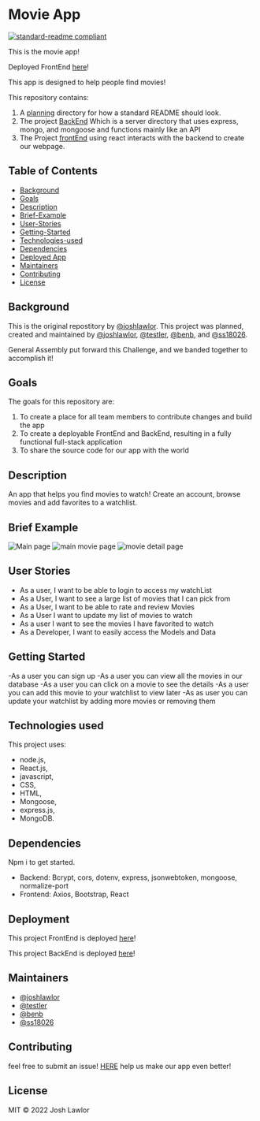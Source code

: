 # Movie App

[![standard-readme compliant](https://img.shields.io/badge/standard--readme-OK-green.svg?style=flat-square)](https://github.com/joshlawlor/Project-3)

This is the movie app!

Deployed FrontEnd [here](https://runtimeterror1.herokuapp.com/)! 

This app is designed to help people find movies!

This repository contains:

1.  A [planning](https://github.com/joshlawlor/Project-3/tree/main/planning) directory for how a standard README should look.
2.  The project [BackEnd](https://github.com/joshlawlor/Project-3/tree/main/backend) Which is a server directory that uses express, mongo, and mongoose and functions mainly like an API
3.  The Project [frontEnd](https://github.com/joshlawlor/Project-3/tree/main/movie-app) using react interacts with the backend to create our webpage.

## Table of Contents

- [Background](#background)
- [Goals](#goals)
- [Description](#Description)
- [Brief-Example](#Brief-Example)
- [User-Stories](#User-Stories)
- [Getting-Started](#Getting-Started)
- [Technologies-used](#technologies-used)
- [Dependencies](#dependencies)
- [Deployed App](#Deployment)
- [Maintainers](#maintainers)
- [Contributing](#contributing)
- [License](#license)

## Background

This is the original repostitory by [@joshlawlor](https://github.com/joshlawlor).  This project was planned, created and maintained by [@joshlawlor](https://github.com/joshlawlor), [@testler](https://github.com/testler), [@benb](https://github.com/benb), and [@ss18026](https://github.com/ss18026).

General Assembly put forward this Challenge, and we banded together to accomplish it!

## Goals

The goals for this repository are:

1.  To create a place for all team members to contribute changes and build the app
2.  To create a deployable FrontEnd and BackEnd, resulting in a fully functional full-stack application
3.  To share the source code for our app with the world

## Description

An app that helps you find movies to watch! Create an account, browse movies and add favorites to a watchlist. 

## Brief Example

![Main page](https://user-images.githubusercontent.com/90112549/183229770-a2a9c8d9-2f46-4c5c-8a72-5532975eda8e.PNG)
![main movie page](https://user-images.githubusercontent.com/90112549/183229803-b54778f7-645b-4b42-a5ba-b7fc887b82f4.PNG)
![movie detail page](https://user-images.githubusercontent.com/90112549/183229816-0178d400-01f9-47cc-9fb6-d975c2c4da8d.PNG)
## User Stories

- As a user, I want to be able to login to access my watchList 
- As a User, I want to see a large list of movies that I can pick from
- As a User, I want to be able to rate and review Movies
- As a User I want to update my list of movies to watch
- As a user I want to see the movies I have favorited to watch
- As a Developer, I want to easily access the Models and Data

## Getting Started

-As a user you can sign up
-As a user you can view all the movies in our database
-As a user you can click on a movie to see the details
-As a user you can add this movie to your watchlist to view later
-As as user you can update your watchlist by adding more movies or removing them

## Technologies used

This project uses: 
- node.js, 
- React.js,
- javascript,
- CSS, 
- HTML, 
- Mongoose,
- express.js,
- MongoDB.

## Dependencies
Npm i to get started. 
- Backend: Bcrypt, cors, dotenv, express, jsonwebtoken, mongoose, normalize-port 
- Frontend: Axios, Bootstrap, React 

## Deployment

This project FrontEnd is deployed [here](https://runtimeterror1.herokuapp.com/)!

This project BackEnd is deployed [here](https://runtimeterror2022.herokuapp.com/)!

## Maintainers

- [@joshlawlor](https://github.com/joshlawlor)
- [@testler](https://github.com/testler)
- [@benb](https://github.com/benb)
- [@ss18026](https://github.com/ss18026)

## Contributing

feel free to submit an issue!  [HERE](https://github.com/joshlawlor/Project-3/issues)
help us make our app even better!

## License

MIT © 2022 Josh Lawlor
